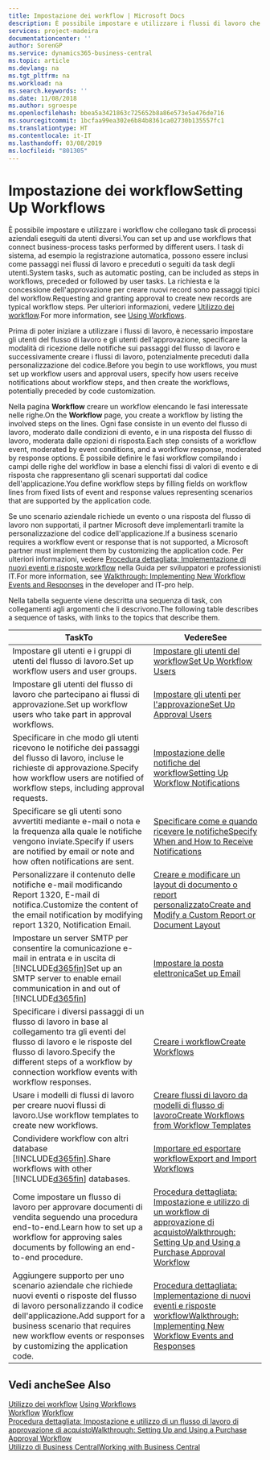 ```yaml
---
title: Impostazione dei workflow | Microsoft Docs
description: È possibile impostare e utilizzare i flussi di lavoro che collegano task di processi aziendali eseguiti da utenti diversi. I task di sistema, ad esempio la registrazione automatica, possono essere inclusi come passaggi nei flussi di lavoro e preceduti o seguiti da task degli utenti. La richiesta e la concessione dell'approvazione per creare nuovi record sono passaggi tipici del workflow.
services: project-madeira
documentationcenter: ''
author: SorenGP
ms.service: dynamics365-business-central
ms.topic: article
ms.devlang: na
ms.tgt_pltfrm: na
ms.workload: na
ms.search.keywords: ''
ms.date: 11/08/2018
ms.author: sgroespe
ms.openlocfilehash: bbea5a3421863c725652b8a86e573e5a476de716
ms.sourcegitcommit: 1bcfaa99ea302e6b84b8361ca02730b135557fc1
ms.translationtype: HT
ms.contentlocale: it-IT
ms.lasthandoff: 03/08/2019
ms.locfileid: "801305"
---
```

# <a name="setting-up-workflows"></a><span data-ttu-id="b640e-105">Impostazione dei workflow</span><span class="sxs-lookup"><span data-stu-id="b640e-105">Setting Up Workflows</span></span>
<span data-ttu-id="b640e-106">È possibile impostare e utilizzare i workflow che collegano task di processi aziendali eseguiti da utenti diversi.</span><span class="sxs-lookup"><span data-stu-id="b640e-106">You can set up and use workflows that connect business-process tasks performed by different users.</span></span> <span data-ttu-id="b640e-107">I task di sistema, ad esempio la registrazione automatica, possono essere inclusi come passaggi nei flussi di lavoro e preceduti o seguiti da task degli utenti.</span><span class="sxs-lookup"><span data-stu-id="b640e-107">System tasks, such as automatic posting, can be included as steps in workflows, preceded or followed by user tasks.</span></span> <span data-ttu-id="b640e-108">La richiesta e la concessione dell'approvazione per creare nuovi record sono passaggi tipici del workflow.</span><span class="sxs-lookup"><span data-stu-id="b640e-108">Requesting and granting approval to create new records are typical workflow steps.</span></span> <span data-ttu-id="b640e-109">Per ulteriori informazioni, vedere [Utilizzo dei workflow](across-use-workflows.md).</span><span class="sxs-lookup"><span data-stu-id="b640e-109">For more information, see [Using Workflows](across-use-workflows.md).</span></span>  

 <span data-ttu-id="b640e-110">Prima di poter iniziare a utilizzare i flussi di lavoro, è necessario impostare gli utenti del flusso di lavoro e gli utenti dell'approvazione, specificare la modalità di ricezione delle notifiche sui passaggi del flusso di lavoro e successivamente creare i flussi di lavoro, potenzialmente preceduti dalla personalizzazione del codice.</span><span class="sxs-lookup"><span data-stu-id="b640e-110">Before you begin to use workflows, you must set up workflow users and approval users, specify how users receive notifications about workflow steps, and then create the workflows, potentially preceded by code customization.</span></span>  

 <span data-ttu-id="b640e-111">Nella pagina **Workflow** creare un workflow elencando le fasi interessate nelle righe.</span><span class="sxs-lookup"><span data-stu-id="b640e-111">On the **Workflow** page, you create a workflow by listing the involved steps on the lines.</span></span> <span data-ttu-id="b640e-112">Ogni fase consiste in un evento del flusso di lavoro, moderato dalle condizioni di evento, e in una risposta del flusso di lavoro, moderata dalle opzioni di risposta.</span><span class="sxs-lookup"><span data-stu-id="b640e-112">Each step consists of a workflow event, moderated by event conditions, and a workflow response, moderated by response options.</span></span> <span data-ttu-id="b640e-113">È possibile definire le fasi workflow compilando i campi delle righe del workflow in base a elenchi fissi di valori di evento e di risposta che rappresentano gli scenari supportati dal codice dell'applicazione.</span><span class="sxs-lookup"><span data-stu-id="b640e-113">You define workflow steps by filling fields on workflow lines from fixed lists of event and response values representing scenarios that are supported by the application code.</span></span>  

 <span data-ttu-id="b640e-114">Se uno scenario aziendale richiede un evento o una risposta del flusso di lavoro non supportati, il partner Microsoft deve implementarli tramite la personalizzazione del codice dell'applicazione.</span><span class="sxs-lookup"><span data-stu-id="b640e-114">If a business scenario requires a workflow event or response that is not supported, a Microsoft partner must implement them by customizing the application code.</span></span> <span data-ttu-id="b640e-115">Per ulteriori informazioni, vedere [Procedura dettagliata: Implementazione di nuovi eventi e risposte workflow](/dynamics-nav/Walkthrough--Implementing-New-Workflow-Events-and-Responses) nella Guida per sviluppatori e professionisti IT.</span><span class="sxs-lookup"><span data-stu-id="b640e-115">For more information, see [Walkthrough: Implementing New Workflow Events and Responses](/dynamics-nav/Walkthrough--Implementing-New-Workflow-Events-and-Responses) in the developer and IT-pro help.</span></span>

 <span data-ttu-id="b640e-116">Nella tabella seguente viene descritta una sequenza di task, con collegamenti agli argomenti che li descrivono.</span><span class="sxs-lookup"><span data-stu-id="b640e-116">The following table describes a sequence of tasks, with links to the topics that describe them.</span></span>  

|<span data-ttu-id="b640e-117">**Task**</span><span class="sxs-lookup"><span data-stu-id="b640e-117">**To**</span></span>|<span data-ttu-id="b640e-118">**Vedere**</span><span class="sxs-lookup"><span data-stu-id="b640e-118">**See**</span></span>|  
|------------|-------------|  
|<span data-ttu-id="b640e-119">Impostare gli utenti e i gruppi di utenti del flusso di lavoro.</span><span class="sxs-lookup"><span data-stu-id="b640e-119">Set up workflow users and user groups.</span></span>|[<span data-ttu-id="b640e-120">Impostare gli utenti del workflow</span><span class="sxs-lookup"><span data-stu-id="b640e-120">Set Up Workflow Users</span></span>](across-how-to-set-up-workflow-users.md)|  
|<span data-ttu-id="b640e-121">Impostare gli utenti del flusso di lavoro che partecipano ai flussi di approvazione.</span><span class="sxs-lookup"><span data-stu-id="b640e-121">Set up workflow users who take part in approval workflows.</span></span>|[<span data-ttu-id="b640e-122">Impostare gli utenti per l'approvazione</span><span class="sxs-lookup"><span data-stu-id="b640e-122">Set Up Approval Users</span></span>](across-how-to-set-up-approval-users.md)|  
|<span data-ttu-id="b640e-123">Specificare in che modo gli utenti ricevono le notifiche dei passaggi del flusso di lavoro, incluse le richieste di approvazione.</span><span class="sxs-lookup"><span data-stu-id="b640e-123">Specify how workflow users are notified of workflow steps, including approval requests.</span></span>|[<span data-ttu-id="b640e-124">Impostazione delle notifiche del workflow</span><span class="sxs-lookup"><span data-stu-id="b640e-124">Setting Up Workflow Notifications</span></span>](across-setting-up-workflow-notifications.md)|  
|<span data-ttu-id="b640e-125">Specificare se gli utenti sono avvertiti mediante e-mail o nota e la frequenza alla quale le notifiche vengono inviate.</span><span class="sxs-lookup"><span data-stu-id="b640e-125">Specify if users are notified by email or note and how often notifications are sent.</span></span>|[<span data-ttu-id="b640e-126">Specificare come e quando ricevere le notifiche</span><span class="sxs-lookup"><span data-stu-id="b640e-126">Specify When and How to Receive Notifications</span></span>](across-how-to-specify-when-and-how-to-receive-notifications.md)|  
|<span data-ttu-id="b640e-127">Personalizzare il contenuto delle notifiche e-mail modificando Report 1320, E-mail di notifica.</span><span class="sxs-lookup"><span data-stu-id="b640e-127">Customize the content of the email notification by modifying report 1320, Notification Email.</span></span>|[<span data-ttu-id="b640e-128">Creare e modificare un layout di documento o report personalizzato</span><span class="sxs-lookup"><span data-stu-id="b640e-128">Create and Modify a Custom Report or Document Layout</span></span>](ui-how-create-custom-report-layout.md)|  
|<span data-ttu-id="b640e-129">Impostare un server SMTP per consentire la comunicazione e-mail in entrata e in uscita di [!INCLUDE[d365fin](includes/d365fin_md.md)]</span><span class="sxs-lookup"><span data-stu-id="b640e-129">Set up an SMTP server to enable email communication in and out of [!INCLUDE[d365fin](includes/d365fin_md.md)]</span></span>|[<span data-ttu-id="b640e-130">Impostare la posta elettronica</span><span class="sxs-lookup"><span data-stu-id="b640e-130">Set up Email</span></span>](admin-how-setup-email.md)|
|<span data-ttu-id="b640e-131">Specificare i diversi passaggi di un flusso di lavoro in base al collegamento tra gli eventi del flusso di lavoro e le risposte del flusso di lavoro.</span><span class="sxs-lookup"><span data-stu-id="b640e-131">Specify the different steps of a workflow by connection workflow events with workflow responses.</span></span>|[<span data-ttu-id="b640e-132">Creare i workflow</span><span class="sxs-lookup"><span data-stu-id="b640e-132">Create Workflows</span></span>](across-how-to-create-workflows.md)|  
|<span data-ttu-id="b640e-133">Usare i modelli di flussi di lavoro per creare nuovi flussi di lavoro.</span><span class="sxs-lookup"><span data-stu-id="b640e-133">Use workflow templates to create new workflows.</span></span>|[<span data-ttu-id="b640e-134">Creare flussi di lavoro da modelli di flusso di lavoro</span><span class="sxs-lookup"><span data-stu-id="b640e-134">Create Workflows from Workflow Templates</span></span>](across-how-to-create-workflows-from-workflow-templates.md)|  
|<span data-ttu-id="b640e-135">Condividere workflow con altri database [!INCLUDE[d365fin](includes/d365fin_md.md)].</span><span class="sxs-lookup"><span data-stu-id="b640e-135">Share workflows with other [!INCLUDE[d365fin](includes/d365fin_md.md)] databases.</span></span>|[<span data-ttu-id="b640e-136">Importare ed esportare workflow</span><span class="sxs-lookup"><span data-stu-id="b640e-136">Export and Import Workflows</span></span>](across-how-to-export-and-import-workflows.md)|  
|<span data-ttu-id="b640e-137">Come impostare un flusso di lavoro per approvare documenti di vendita seguendo una procedura end-to-end.</span><span class="sxs-lookup"><span data-stu-id="b640e-137">Learn how to set up a workflow for approving sales documents by following an end-to-end procedure.</span></span>|[<span data-ttu-id="b640e-138">Procedura dettagliata: Impostazione e utilizzo di un workflow di approvazione di acquisto</span><span class="sxs-lookup"><span data-stu-id="b640e-138">Walkthrough: Setting Up and Using a Purchase Approval Workflow</span></span>](walkthrough-setting-up-and-using-a-purchase-approval-workflow.md)|  
|<span data-ttu-id="b640e-139">Aggiungere supporto per uno scenario aziendale che richiede nuovi eventi o risposte del flusso di lavoro personalizzando il codice dell'applicazione.</span><span class="sxs-lookup"><span data-stu-id="b640e-139">Add support for a business scenario that requires new workflow events or responses by customizing the application code.</span></span>|[<span data-ttu-id="b640e-140">Procedura dettagliata: Implementazione di nuovi eventi e risposte workflow</span><span class="sxs-lookup"><span data-stu-id="b640e-140">Walkthrough: Implementing New Workflow Events and Responses</span></span>](/dynamics-nav/Walkthrough--Implementing-New-Workflow-Events-and-Responses)|  

## <a name="see-also"></a><span data-ttu-id="b640e-141">Vedi anche</span><span class="sxs-lookup"><span data-stu-id="b640e-141">See Also</span></span>  
 <span data-ttu-id="b640e-142">[Utilizzo dei workflow](across-use-workflows.md) </span><span class="sxs-lookup"><span data-stu-id="b640e-142">[Using Workflows](across-use-workflows.md) </span></span>  
 <span data-ttu-id="b640e-143">[Workflow](across-workflow.md) </span><span class="sxs-lookup"><span data-stu-id="b640e-143">[Workflow](across-workflow.md) </span></span>  
 [<span data-ttu-id="b640e-144">Procedura dettagliata: Impostazione e utilizzo di un flusso di lavoro di approvazione di acquisto</span><span class="sxs-lookup"><span data-stu-id="b640e-144">Walkthrough: Setting Up and Using a Purchase Approval Workflow</span></span>](walkthrough-setting-up-and-using-a-purchase-approval-workflow.md)  
 [<span data-ttu-id="b640e-145">Utilizzo di Business Central</span><span class="sxs-lookup"><span data-stu-id="b640e-145">Working with Business Central</span></span>](ui-work-product.md)
